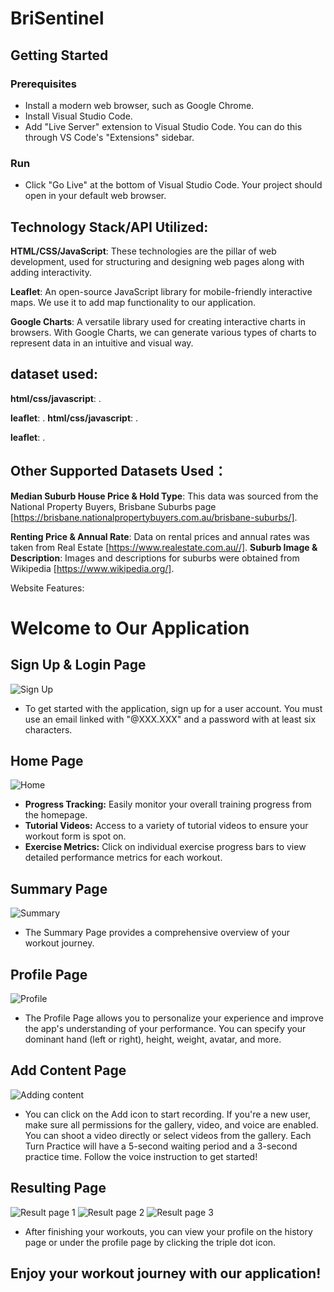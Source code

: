 # BriSentinel

## Getting Started

### Prerequisites

- Install a modern web browser, such as Google Chrome.
- Install Visual Studio Code.
- Add "Live Server" extension to Visual Studio Code. You can do this through VS Code's "Extensions" sidebar.

### Run

- Click "Go Live" at the bottom of Visual Studio Code. Your project should open in your default web browser.

## Technology Stack/API Utilized:

**HTML/CSS/JavaScript**: These technologies are the pillar of web development, used for structuring and designing web pages along with adding interactivity.

**Leaflet**: An open-source JavaScript library for mobile-friendly interactive maps. We use it to add map functionality to our application.

**Google Charts**: A versatile library used for creating interactive charts in browsers. With Google Charts, we can generate various types of charts to represent data in an intuitive and visual way.

## dataset used:

**html/css/javascript**: .

**leaflet**: .
**html/css/javascript**: .

**leaflet**: .

## Other Supported Datasets Used：

**Median Suburb House Price & Hold Type**: This data was sourced from the National Property Buyers, Brisbane Suburbs page [https://brisbane.nationalpropertybuyers.com.au/brisbane-suburbs/].

**Renting Price & Annual Rate**: Data on rental prices and annual rates was taken from Real Estate [https://www.realestate.com.au//].
**Suburb Image & Description**: Images and descriptions for suburbs were obtained from Wikipedia [https://www.wikipedia.org/].

Website Features:

# Welcome to Our Application

## Sign Up & Login Page

![Sign Up](https://i.postimg.cc/wMPcpXvc/IMG-4504.png)

- To get started with the application, sign up for a user account. You must use an email linked with "@XXX.XXX" and a password with at least six characters.

## Home Page

![Home](https://i.postimg.cc/3J4FZcSL/IMG-4505.png)

- **Progress Tracking:** Easily monitor your overall training progress from the homepage.
- **Tutorial Videos:** Access to a variety of tutorial videos to ensure your workout form is spot on.
- **Exercise Metrics:** Click on individual exercise progress bars to view detailed performance metrics for each workout.

## Summary Page

![Summary](https://i.postimg.cc/XY5xnz9Z/IMG-4528.jpg)

- The Summary Page provides a comprehensive overview of your workout journey.

## Profile Page

![Profile](https://i.postimg.cc/dtp4PYZP/IMG-4530.png)

- The Profile Page allows you to personalize your experience and improve the app's understanding of your performance. You can specify your dominant hand (left or right), height, weight, avatar, and more.

## Add Content Page

![Adding content](https://i.postimg.cc/bYFRkhTD/IMG-4518.png)

- You can click on the Add icon to start recording. If you're a new user, make sure all permissions for the gallery, video, and voice are enabled. You can shoot a video directly or select videos from the gallery. Each Turn Practice will have a 5-second waiting period and a 3-second practice time. Follow the voice instruction to get started!

## Resulting Page

![Result page 1](https://i.postimg.cc/nrMYgRHh/IMG-4532.png)
![Result page 2](https://i.postimg.cc/pTsJ0bMS/IMG-4531.png)
![Result page 3](https://i.postimg.cc/vmdhTtv0/IMG-4529.jpg)

- After finishing your workouts, you can view your profile on the history page or under the profile page by clicking the triple dot icon.

## Enjoy your workout journey with our application!

